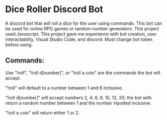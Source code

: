# Dice Roller Discord Bot

A discord bot that will roll a dice for the user using commands. This bot can be used for online RPG games or random number generators. This project used Javascript. This project gave me experience with bot creation, user interactability, Visual Studio Code, and discord. Must change bot token before using.

## Commands:

Use "!roll", "!roll d[number]", or "!roll a coin" are the commands the bot will accept.

"!roll" will default to a number between 1 and 6 inclusive.

"!roll d[number]" will accept numbers 2, 4, 6, 8, 10, 12, 20; the bot with return a random number between 1 and the number inputted inclusive.

"!roll a coin" will return either 1 or 2.
